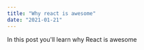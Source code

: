 ```yaml
---
title: "Why react is awesome"
date: "2021-01-21"
---
```


In this post you'll learn why React is awesome